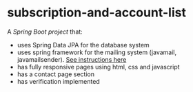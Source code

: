 # subscription-and-account-list

A *Spring Boot project* that:
- uses Spring Data JPA for the database system
- uses spring framework for the mailing system (javamail, javamailsender). [See instructions here](https://github.com/rosa-com/simple-spring-boot-mail)
- has fully responsive pages using html, css and javascript
- has a contact page section
- has verification implemented
